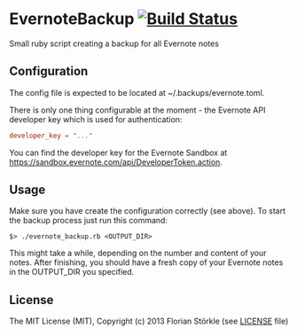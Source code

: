 EvernoteBackup [![Build Status](https://secure.travis-ci.org/fstoerkle/EvernoteBackup.png)](http://travis-ci.org/fstoerkle/EvernoteBackup)
==============

Small ruby script creating a backup for all Evernote notes

Configuration
-------------
The config file is expected to be located at ~/.backups/evernote.toml.

There is only one thing configurable at the moment - the Evernote API developer key which is used for authentication:
```toml
developer_key = "..."
```
You can find the developer key for the Evernote Sandbox at https://sandbox.evernote.com/api/DeveloperToken.action.


Usage
-----
Make sure you have create the configuration correctly (see above).
To start the backup process just run this command:
```
$> ./evernote_backup.rb <OUTPUT_DIR>
```
This might take a while, depending on the number and content of your notes.
After finishing, you should have a fresh copy of your Evernote notes in the OUTPUT_DIR you specified.


License
-------
The MIT License (MIT), Copyright (c) 2013 Florian Störkle (see [LICENSE](LICENSE) file)
